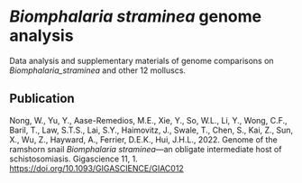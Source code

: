 # <i>Biomphalaria straminea</i> genome analysis

Data analysis and supplementary materials of genome comparisons on <i>Biomphalaria_straminea</i> and other 12 molluscs.

## Publication
Nong, W., Yu, Y., Aase-Remedios, M.E., Xie, Y., So, W.L., Li, Y., Wong, C.F., Baril, T., Law, S.T.S., Lai, S.Y., Haimovitz, J., Swale, T., Chen, S., Kai, Z., Sun, X., Wu, Z., Hayward, A., Ferrier, D.E.K., Hui, J.H.L., 2022. Genome of the ramshorn snail <i>Biomphalaria straminea</i>—an obligate intermediate host of schistosomiasis. Gigascience 11, 1. https://doi.org/10.1093/GIGASCIENCE/GIAC012
